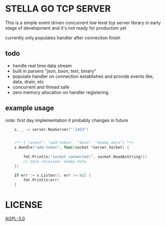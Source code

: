 
# STELLA GO TCP SERVER

This is a simple event driven concurrent low level tcp server library in early stage of development and it's not ready for production yet


currently only populates handler after connection finish


## todo
- handle real time data stream
- built in parsers "json, bson, text, binary"
- populate handler on connection establishes and provide events like, data, drain, etc
- concurrent and thread safe
- zero memory allocation on handler registering

## example usage

note: first day implementation it probably changes in future


```go
	s, _ := server.NewServer(":1453")


    /** { "event": "add-token", "data", "dummy data"} **/
	s.Handle("add-token", func(socket *server.Socket) {
		
		fmt.Println("socket connected:", socket.ReadAsString())
        // data received: dummy data
	})

	if err := s.Listen(); err != nil {
		fmt.Println(err)
	}
```
# LICENSE
[AGPL-3.0](./LICENSE)
